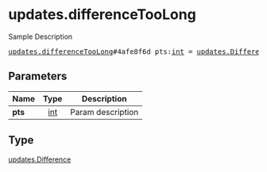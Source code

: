 # updates.differenceTooLong

Sample Description

<pre>
<a href="../constructor/updates.differenceTooLong.md">updates.differenceTooLong</a>#4afe8f6d pts:<a href="../type/int.md">int</a> = <a href="../type/updates.Difference.md">updates.Difference</a>;</pre>
## Parameters

| Name | Type | Description |
|------|:----:|-------------|
| **pts** | <a href="../type/int.md">int</a> | Param description |

## Type

<a href="../type/updates.Difference.md">updates.Difference</a>
